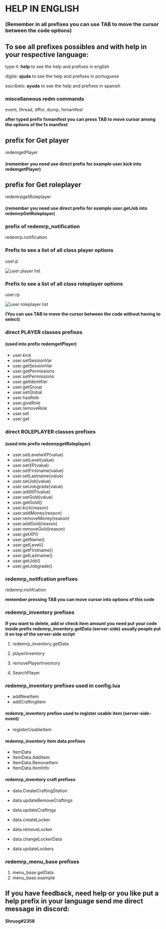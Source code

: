 
# HELP IN ENGLISH 
### (Remember in all prefixes you can use TAB to move the cursor between the code options)

## To see all prefixes possibles and with help in your respective language:

type it: **help**  to see the help and prefixes in english

digite: **ajuda** to see the help and prefixes in portuguese

escribelo: **ayuda** to see the help and prefixes in spanish

### miscellaneous redm commands

event, thread, dffor, dump, fxmanifest

**after typed prefix fxmanifest you can press TAB to move cursor among the options of the fx manifest**

## prefix for Get player 
redemgetPlayer
#### (remember you need use direct prefix for example user.kick into redemgetPlayer)

## prefix for Get roleplayer
redemrpgetRoleplayer
#### (remember you need use direct prefix for example user.getJob into redemrpGetRoleplayer)

### prefix of redemrp_notification

redemrp.notification

### Prefix to see a list of all class player options

user.p

![user player list](https://github.com/shruog/redemrp-snippets/blob/main/player.gif)

### Prefix to see a list of all class roleplayer options

user.rp

![user roleplayer list](images/roleplay.gif)

**(You can use TAB to move the cursor between the code without having to select)**

### direct PLAYER classes prefixes 
#### (used into prefix redemgetPlayer)

* user.kick
* user.setSessionVar 
* user.getSessionVar 
* user.getPermissions 
* user.setPermissions 
* user.getIdentifier  
* user.getGroup 
* user.setGlobal 
* user.hasRole 
* user.giveRole 
* user.removeRole 
* user.set 
* user.get

### direct ROLEPLAYER classes prefixes 
#### (used into prefix redemrpgetRoleplayer)
* user.setLevelwXP(value)
* user.setLevel(value)
* user.setXP(value)
* user.setFirstname(value)
* user.setLastname(value)
* user.setJob(value)
* user.setJobgrade(value)
* user.addXP(value)
* user.setGold(value)
* user.getGold()
* user.kick(reason)
* user.addMoney(reason)
* user.removeMoney(reason)
* user.addGold(reason)
* user.removeGold(reason)
* user.getXP()
* user.getName()
* user.getLevel()
* user.getFirstname()
* user.getLastname()
* user.getJob()
* user.getJobgrade()

### redemrp_notifcation prefixes
redemrp.notifcation

**remember pressing TAB you can move cursor into options of this code** 

### redemrp_inventory prefixes
**If you want to delete, add or check item amount you need put your code inside prefix redemrp_inventory.getData (server-side)**
**usually people put it on top of the server-side script**
1. redemrp_inventory.getData

2. playerInventory 
3. removePlayerInventory 
4. SearchPlayer

### redemrp_inventory prefixes used in config.lua 
* addNewItem 
* addCraftingitem

#### redemrp_inventory prefixe used to register usable item (server-side-event)
* registerUsableItem

#### redemrp_inventory item data prefixes
* ItemData 
* ItemData.AddItem 
* ItemData.RemoveItem 
* ItemData.ItemInfo

#### redemrp_inventory craft prefixes
* data.CreateCraftingStation 
* data.updateRemoveCraftings 
* data.updateCraftings 

* data.createLocker 
* data.removeLocker 
* data.changeLockerData 
* data.updateLockers

### redemrp_menu_base prefixes
1. menu_base.getData 
2. menu_base.example

## If you have feedback, need help or you like put a help prefix in your language send me direct message in discord: 
**Shruog#2358**

